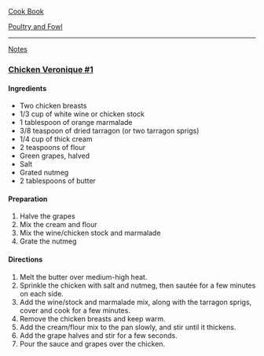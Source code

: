 [Cook Book](https://github.com/vmsmith/CookBook/blob/master/README.md)   

[Poultry and Fowl](https://github.com/vmsmith/CookBook/blob/master/poultry_fowl.md)   

-----  

[Notes](https://github.com/vmsmith/CookBook/blob/master/notes.md)   

### [Chicken Veronique #1](https://www.tasteofhome.com/recipes/chicken-veronique/)     

#### Ingredients   
* Two chicken breasts  
* 1/3 cup of white wine or chicken stock  
* 1 tablespoon of orange marmalade  
* 3/8 teaspoon of dried tarragon (or two tarragon sprigs)   
* 1/4 cup of thick cream  
* 2 teaspoons of flour  
* Green grapes, halved  
* Salt  
* Grated nutmeg  
* 2 tablespoons of butter  

#### Preparation   

1. Halve the grapes  
2. Mix the cream and flour  
3. Mix the wine/chicken stock and marmalade   
4. Grate the nutmeg  

#### Directions  

1. Melt the butter over medium-high heat.  
2. Sprinkle the chicken with salt and nutmeg, then sautée for a few minutes on each side.  
3. Add the wine/stock and marmalade mix, along with the tarragon sprigs, cover and cook for a few minutes.  
4. Remove the chicken breasts and keep warm.  
5. Add the cream/flour mix to the pan slowly, and stir until it thickens.  
6. Add the grape halves and stir for a few seconds.  
7. Pour the sauce and grapes over the chicken.  
